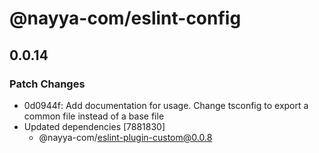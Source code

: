 # @nayya-com/eslint-config

## 0.0.14

### Patch Changes

- 0d0944f: Add documentation for usage. Change tsconfig to export a common file instead of a base file
- Updated dependencies [7881830]
  - @nayya-com/eslint-plugin-custom@0.0.8
